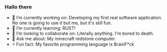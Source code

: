 ### Hallo there

- 🔭 I’m currently working on: Developing my first real software application. No one is going to use it but me, but it's still fun.
- 🌱 I’m currently learning: RUST!
- 👯 I’m looking to collaborate on: Literally anything. I'm bored to death.
- 💬 Ask me about: My minecraft redstone computer.
- ⚡ Fun fact: My favorite programming language is BrainF*ck
